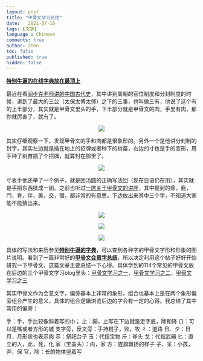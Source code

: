```yaml
---
layout: post
title: "甲骨文学习总结"
date:   2021-07-16
tags: [文学]
language : Chinese
comments: true
author: Zhen
toc: false
published: true
hidden: false
---
```

[**特别牛逼的在线字典放在最顶上**](http://qiyuan.chaziwang.com/etymology-6273.html)

最近在看[阎步克老师讲的中国古代史](https://youtu.be/qX3z3Gij_XY)，其中讲到周朝的官位制度和分封制度的时候，讲到了最大的三公（太保太傅太师）之下的三事，也叫做三有，他说了这个有的上半部分，其实就是甲骨文里头的手，下半部分就是甲骨文的肉，手里有肉，那你就厉害了，就有了。

<p align="center"> <img src="{{ site.imageurl }}/甲骨文1.png"> </p> 

其实仔细观察一下，发现甲骨文的手和肉都是很象形的。另外一个是他讲分封制的封字，其实左边就是插在地上的招牌或者种下的树苗，右边的寸也是手的变形，用手种了树苗插了个招牌，就算封在那里了。

<p align="center"> <img src="{{ site.imageurl }}/甲骨文2.png"> </p> 

寸表手他还举了一个例子，就是团汤圆的正确写法団（现在日语仍在用），其实就是手把东西揉成一团。之前也听过[一席关于甲骨文的讲座](https://youtu.be/_M1z8La1D2w)，其中提到的鼎，鹿，鬥，育，伴，美，交，宿，都非常的有意思。下边放出来其中三个字，不知道大家能不能猜出来。

<p align="center"> <img src="{{ site.imageurl }}/甲骨文3.png"> </p> 
<p align="center"> <img src="{{ site.imageurl }}/甲骨文4.png"> </p> 
<p align="center"> <img src="{{ site.imageurl }}/甲骨文5.png"> </p> 

具体的写法和来历参见[**特别牛逼的字典**](http://qiyuan.chaziwang.com/etymology-6273.html)，可以查到各种字的甲骨文字形和形象的图片说明。看到了一篇非常好的[**甲骨文会意字总结**](https://www.sohu.com/a/238575075_534801)，所以决定利用这个帖子好好开始研究一下甲骨文，这篇文章主要总结一下心得。具体学到的114个常见的甲骨文放在后边的三个甲骨文学习blog里头：[甲骨文学习之一](/甲骨文学习之一)，[甲骨文学习之二](/甲骨文学习之二)，[甲骨文学习之三](/甲骨文学习之三)

其实甲骨文作为会意文字，偏旁基本上非常的象形，组合也基本上是在两个象形偏旁组合产生的意义，具体的组合逻辑浏览后边的字会有一定的心得。我总结了其中常用的偏旁：

手：手，手比较像斜着写的巾；
止：脚，止写在下边就是走字底，陟和降
口：可以是嘴或者方形的城
支字旁，反文旁：手持棍子，败，牧
彳：道路
日、夕：日月，月形状也表示肉
示：祭祀台子
玉：代指宝物
斤：斧头
戈：代指武器
匕：直立的人，此，死，化
家（宝盖头）：内，家
方：旌旗飘扬的样子
子、呆：小孩，弃，保
官，陟：长的物体竖着写



<!--stackedit_data:
eyJoaXN0b3J5IjpbMTE2MTA3OTcwMCw1OTQzMzQyODksLTUzNT
E3Njc0LDk4Mzc4NDgxLC00MjI4NjY4MzhdfQ==
-->